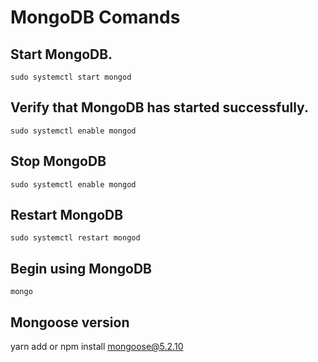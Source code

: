 # MongoDB Comands
 
## Start MongoDB.
    sudo systemctl start mongod

## Verify that MongoDB has started successfully.
    sudo systemctl enable mongod

## Stop MongoDB
    sudo systemctl enable mongod


## Restart MongoDB
    sudo systemctl restart mongod

## Begin using MongoDB
    mongo

## Mongoose version 
   yarn add or npm install  mongoose@5.2.10
    


